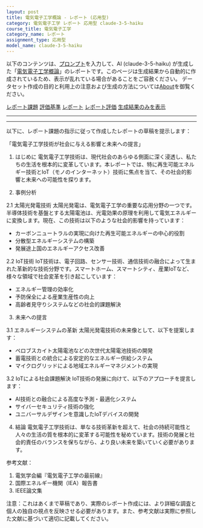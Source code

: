 ```yaml
---
layout: post
title: 電気電子工学概論 - レポート (応用型)
category: 電気電子工学 レポート 応用型 claude-3-5-haiku
course_title: 電気電子工学
category_name: レポート
assignment_type: 応用型
model_name: claude-3-5-haiku
---
```


以下のコンテンツは、[プロンプト](http://127.0.0.1:8000/generated/電気電子工学/claude-3-5-haiku/prompt_レポート-応用型.md)を入力して、AI (claude-3-5-haiku) が生成した「[電気電子工学概論](/contents/電気電子工学/)」のレポートです。このページは生成結果から自動的に作成されているため、表示が乱れている場合があることをご容赦ください。
データセット作成の目的と利用上の注意および生成の方法については[About](/About)を御覧ください。

[レポート課題](../レポート課題-応用型)
[評価基準](../評価基準-応用型)
[レポート](../レポート-応用型)
[レポート評価](../レポート評価-応用型)
[生成結果のみを表示](http://127.0.0.1:8000/generated/電気電子工学/claude-3-5-haiku/レポート-応用型.md)
  

***
***
  
以下に、レポート課題の指示に従って作成したレポートの草稿を提示します：

「電気電子工学技術が社会に与える影響と未来への提言」

1. はじめに
電気電子工学技術は、現代社会のあらゆる側面に深く浸透し、私たちの生活を根本的に変革しています。本レポートでは、特に再生可能エネルギー技術とIoT（モノのインターネット）技術に焦点を当て、その社会的影響と未来への可能性を探ります。

2. 事例分析

2.1 太陽光発電技術
太陽光発電は、電気電子工学の重要な応用分野の一つです。半導体技術を基盤とする太陽電池は、光電効果の原理を利用して電気エネルギーに変換します。現在、この技術は以下のような社会的影響を持っています：

- カーボンニュートラルの実現に向けた再生可能エネルギーの中心的役割
- 分散型エネルギーシステムの構築
- 発展途上国のエネルギーアクセス改善

2.2 IoT技術
IoT技術は、電子回路、センサー技術、通信技術の融合によって生まれた革新的な技術分野です。スマートホーム、スマートシティ、産業IoTなど、様々な領域で社会変革を引き起こしています：

- エネルギー管理の効率化
- 予防保全による産業生産性の向上
- 高齢者見守りシステムなどの社会的課題解決

3. 未来への提言

3.1 エネルギーシステムの革新
太陽光発電技術の未来像として、以下を提案します：
- ペロブスカイト太陽電池などの次世代太陽電池技術の開発
- 蓄電技術との統合による安定的なエネルギー供給システム
- マイクログリッドによる地域エネルギーマネジメントの実現

3.2 IoTによる社会課題解決
IoT技術の発展に向けて、以下のアプローチを提言します：
- AI技術との融合による高度な予測・最適化システム
- サイバーセキュリティ技術の強化
- ユニバーサルデザインを意識したIoTデバイスの開発

4. 結論
電気電子工学技術は、単なる技術革新を超えて、社会の持続可能性と人々の生活の質を根本的に変革する可能性を秘めています。技術の発展と社会的責任のバランスを保ちながら、より良い未来を築いていく必要があります。

参考文献：
1. 電気学会編『電気電子工学の最前線』
2. 国際エネルギー機関（IEA）報告書
3. IEEE論文集

注意：これはあくまで草稿であり、実際のレポート作成には、より詳細な調査と個人の独自の視点を反映させる必要があります。また、参考文献は実際に参照した文献に基づいて適切に記載してください。
